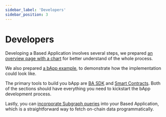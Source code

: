 ```yaml
---
sidebar_label: 'Developers'
sidebar_position: 3
---
```


# Developers

Developing a Based Application involves several steps, we prepared [an overview page with a chart](/based-applications/developers/get-started.md) for better understand of the whole process.

We also prepared [a bApp example](/based-applications/developers/bapp-example.md), to demonstrate how the implementation could look like.

The primary tools to build you bApp are [BA SDK](/based-applications/developers/BA-SDK/README.md) and [Smart Contracts](/based-applications/developers/smart-contracts/README.md). Both of the sections should have everything you need to kickstart the bApp development process.

Lastly, you can [incorporate Subgraph queries](/based-applications/developers/subgraph/) into your Based Application, which is a straightforward way to fetch on-chain data programmatically.